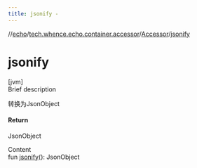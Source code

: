 ```yaml
---
title: jsonify -
---
```

//[echo](../../index.md)/[tech.whence.echo.container.accessor](../index.md)/[Accessor](index.md)/[jsonify](jsonify.md)



# jsonify  
[jvm]  
Brief description  


转换为JsonObject



#### Return  


JsonObject

  
Content  
fun [jsonify](jsonify.md)(): JsonObject  



